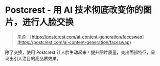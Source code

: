 <!--yml

类别：未分类

日期：2024-05-27 15:01:07

-->

# Postcrest - 用 AI 技术彻底改变你的图片，进行人脸交换

> 来源：[https://postcrest.com/ai-content-generation/faceswap](https://postcrest.com/ai-content-generation/faceswap)

除了交换，使用 Postcrest 让人脸生动起来！提升图片质量，突出面部特征，呈现出引人注目的高品质效果。
